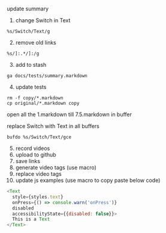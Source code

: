 update summary

1) change Switch in Text
```
%s/Switch/Text/g
```

2) remove old links

```
%s/]:.*/]:/g 
```

3) add to stash
```
ga docs/tests/summary.markdown
```

4) update tests

```
rm -f copy/*.markdown
cp original/*.markdown copy
```
open all the 1.markdown till 7.5.markdown in buffer

replace Switch with Text in all buffers
```
bufdo %s/Switch/Text/gce
```

5) record videos
6) upload to github
7) save links
8) generate video tags (use macro)
9) replace video tags
10) update js examples (use macro to copy paste below code)
```javascript
<Text
  style={styles.text}
  onPress={() => console.warn('onPress')}
  disabled
  accessibilityState={{disabled: false}}>
  This is a Text
</Text>
```
